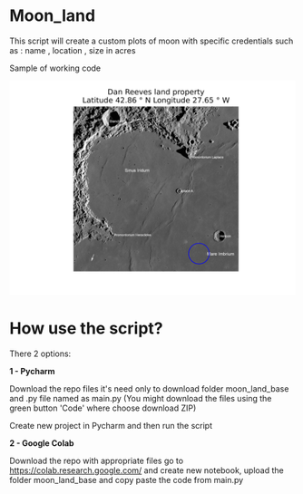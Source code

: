 # Moon_land
This script will create a custom plots of moon with specific credentials such as : name , location , size in acres

Sample of working code 

![](https://github.com/dflymegold/moon_land/blob/master/Dan%20Reeves_property.png)

# How use the script?
There 2 options:

**1 - Pycharm**

Download the repo files it's need only to download folder moon_land_base and .py file named as main.py (You might download the files using the green button 'Code' where choose download ZIP)

Create new project in Pycharm and then run the script

**2 - Google Colab**

Download the repo with appropriate files 
go to https://colab.research.google.com/ and create new notebook, upload the folder moon_land_base and copy paste the code from main.py

